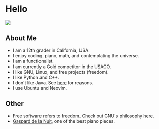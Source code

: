 # Hello

![](https://github-readme-stats.vercel.app/api/top-langs/?username=phuang1024&theme=dark&layout=compact)

## About Me

* I am a 12th grader in California, USA.
* I enjoy coding, piano, math, and contemplating the universe.
* I am a functionalist.
* I am currently a Gold competitor in the USACO.
* I like GNU, Linux, and free projects (freedom).
* I like Python and C++.
* I don't like Java. See [here](/no_java.md) for reasons.
* I use Ubuntu and Neovim.

## Other

* Free software refers to freedom. Check out GNU's philosophy [here](https://gnu.org).
* [Gaspard de la Nuit](https://youtu.be/n_yIgrkSNzE), one of the best piano pieces.
